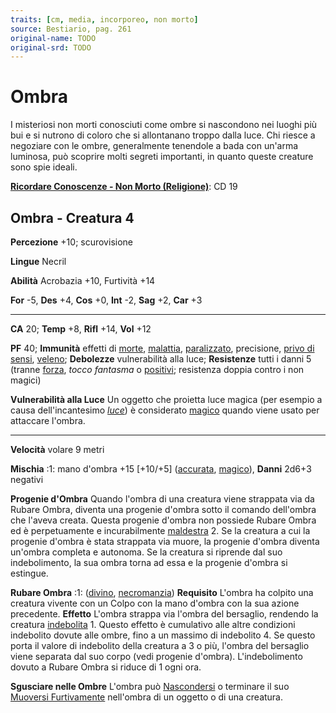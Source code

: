 ```yaml
---
traits: [cm, media, incorporeo, non morto]
source: Bestiario, pag. 261
original-name: TODO
original-srd: TODO
---
```


# Ombra

I misteriosi non morti conosciuti come ombre si nascondono nei luoghi più bui e
si nutrono di coloro che si allontanano troppo dalla luce. Chi riesce a
negoziare con le ombre, generalmente tenendole a bada con un'arma luminosa, può
scoprire molti segreti importanti, in quanto queste creature sono spie ideali.

**[Ricordare Conoscenze - Non Morto (Religione)](/azioni/ricordare-conoscenze)**:
CD 19

## Ombra - Creatura 4

**Percezione** +10; scurovisione

**Lingue** Necril

**Abilità** Acrobazia +10, Furtività +14

**For** -5, **Des** +4, **Cos** +0, **Int** -2, **Sag** +2, **Car** +3

---

**CA** 20; **Temp** +8, **Rifl** +14, **Vol** +12

**PF** 40; **Immunità** effetti di [morte](/tratti/morte),
[malattia](/tratti/malattia), [paralizzato](/condizioni/paralizzato),
precisione, [privo di sensi](/condizioni/privo-di-sensi),
[veleno](/tratti/veleno); **Debolezze** vulnerabilità alla luce; **Resistenze**
tutti i danni 5 (tranne [forza](/tratti/forza), _tocco fantasma_ o
[positivi](/tratti/positivo); resistenza doppia contro i non magici)

**Vulnerabilità alla Luce** Un oggetto che proietta luce magica (per esempio a
causa dell'incantesimo _[luce](/incantesimi/luce)_) è considerato
[magico](/tratti/magico) quando viene usato per attaccare l'ombra.

---

**Velocità** volare 9 metri

**Mischia** :1: mano d'ombra +15 \[+10/+5] ([accurata](/tratti/accurata),
[magico](/tratti/magico)), **Danni** 2d6+3 negativi

**Progenie d'Ombra** Quando l'ombra di una creatura viene strappata via da
Rubare Ombra, diventa una progenie d'ombra sotto il comando dell'ombra che
l'aveva creata. Questa progenie d'ombra non possiede Rubare Ombra ed è
perpetuamente e incurabilmente [maldestra](/condizioni/maldestro) 2. Se la
creatura a cui la progenie d'ombra è stata strappata via muore, la progenie
d'ombra diventa un'ombra completa e autonoma. Se la creatura si riprende dal suo
indebolimento, la sua ombra torna ad essa e la progenie d'ombra si estingue.

**Rubare Ombra** :1: ([divino](/tratti/divino),
[necromanzia](/tratti/necromanzia)) **Requisito** L'ombra ha colpito una
creatura vivente con un Colpo con la mano d'ombra con la sua azione precedente.
**Effetto** L'ombra strappa via l'ombra del bersaglio, rendendo la creatura
[indebolita](/condizioni/indebolito) 1. Questo effetto è cumulativo alle altre
condizioni indebolito dovute alle ombre, fino a un massimo di indebolito 4. Se
questo porta il valore di indebolito della creatura a 3 o più, l'ombra del
bersaglio viene separata dal suo corpo (vedi progenie d'ombra). L'indebolimento
dovuto a Rubare Ombra si riduce di 1 ogni ora.

**Sgusciare nelle Ombre** L'ombra può [Nascondersi](/azioni/nascondersi) o
terminare il suo [Muoversi Furtivamente](/azioni/muoversi-furtivamente)
nell'ombra di un oggetto o di una creatura.
